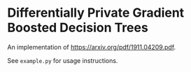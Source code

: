 # Differentially Private Gradient Boosted Decision Trees

An implementation of https://arxiv.org/pdf/1911.04209.pdf.

See `example.py` for usage instructions.